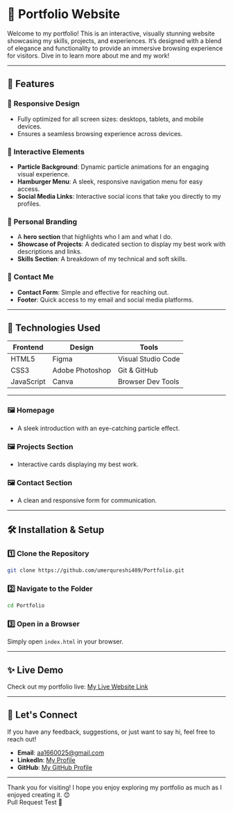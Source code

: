 # 🌟 **Portfolio Website**  

Welcome to my portfolio! This is an interactive, visually stunning website showcasing my skills, projects, and experiences. It’s designed with a blend of elegance and functionality to provide an immersive browsing experience for visitors. Dive in to learn more about me and my work!  

---

## 🚀 **Features**  

### 🔹 **Responsive Design**  
- Fully optimized for all screen sizes: desktops, tablets, and mobile devices.  
- Ensures a seamless browsing experience across devices.  

### 🔹 **Interactive Elements**  
- **Particle Background**: Dynamic particle animations for an engaging visual experience.  
- **Hamburger Menu**: A sleek, responsive navigation menu for easy access.  
- **Social Media Links**: Interactive social icons that take you directly to my profiles.  

### 🔹 **Personal Branding**  
- A **hero section** that highlights who I am and what I do.  
- **Showcase of Projects**: A dedicated section to display my best work with descriptions and links.  
- **Skills Section**: A breakdown of my technical and soft skills.  

### 🔹 **Contact Me**  
- **Contact Form**: Simple and effective for reaching out.  
- **Footer**: Quick access to my email and social media platforms.  

---

## 🎨 **Technologies Used**  

| **Frontend**      | **Design**       | **Tools**          |  
|--------------------|------------------|--------------------|  
| HTML5             | Figma            | Visual Studio Code |  
| CSS3              | Adobe Photoshop  | Git & GitHub       |  
| JavaScript        | Canva            | Browser Dev Tools  |  

---
 

### 🖼️ **Homepage**  
- A sleek introduction with an eye-catching particle effect.  

### 🖼️ **Projects Section**  
- Interactive cards displaying my best work.  

### 🖼️ **Contact Section**  
- A clean and responsive form for communication.  

 

---

## 🛠️ **Installation & Setup**  

### 1️⃣ Clone the Repository  
```bash  
git clone https://github.com/umerqureshi409/Portfolio.git  
```  

### 2️⃣ Navigate to the Folder  
```bash  
cd Portfolio  
```  

### 3️⃣ Open in a Browser  
Simply open `index.html` in your browser.  

---

## ✨ **Live Demo**  

Check out my portfolio live: [My Live Website Link](https://umerqureshi409.github.io/Portfolio)  

---

## 💬 **Let's Connect**  

If you have any feedback, suggestions, or just want to say hi, feel free to reach out!  

- **Email**: aa1660025@gmail.com  
- **LinkedIn**: [My Profile](https://www.linkedin.com/in/umer-qureshi-526118259/)  
- **GitHub**: [My GitHub Profile](https://github.com/umerqureshi409)  
 

---

Thank you for visiting! I hope you enjoy exploring my portfolio as much as I enjoyed creating it. 😊  
Pull Request Test 🚀
